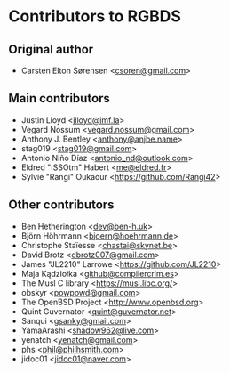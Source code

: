 # Contributors to RGBDS

## Original author

- Carsten Elton Sørensen &lt;csoren@gmail.com&gt;

## Main contributors

- Justin Lloyd &lt;jlloyd@imf.la&gt;
- Vegard Nossum &lt;vegard.nossum@gmail.com&gt;
- Anthony J. Bentley &lt;anthony@anjbe.name&gt;
- stag019 &lt;stag019@gmail.com&gt;
- Antonio Niño Díaz &lt;antonio_nd@outlook.com&gt;
- Eldred "ISSOtm" Habert &lt;me@eldred.fr&gt;
- Sylvie "Rangi" Oukaour &lt;https://github.com/Rangi42&gt;

## Other contributors

- Ben Hetherington &lt;dev@ben-h.uk&gt;
- Björn Höhrmann &lt;bjoern@hoehrmann.de&gt;
- Christophe Staïesse &lt;chastai@skynet.be&gt;
- David Brotz &lt;dbrotz007@gmail.com&gt;
- James "JL2210" Larrowe &lt;https://github.com/JL2210&gt;
- Maja Kądziołka &lt;github@compilercrim.es&gt;
- The Musl C library &lt;https://musl.libc.org/&gt;
- obskyr &lt;powpowd@gmail.com&gt;
- The OpenBSD Project &lt;http://www.openbsd.org&gt;
- Quint Guvernator &lt;quint@guvernator.net&gt;
- Sanqui &lt;gsanky@gmail.com&gt;
- YamaArashi &lt;shadow962@live.com&gt;
- yenatch &lt;yenatch@gmail.com&gt;
- phs &lt;phil@philhsmith.com&gt;
- jidoc01 &lt;jidoc01@naver.com&gt;
